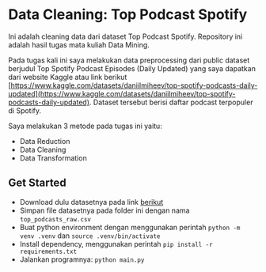 # Data Cleaning: Top Podcast Spotify

Ini adalah cleaning data dari dataset Top Podcast Spotify. Repository ini adalah hasil tugas mata kuliah Data Mining.

Pada tugas kali ini saya melakukan data preprocessing dari public dataset berjudul Top Spotify Podcast Episodes (Daily Updated) yang saya dapatkan dari website Kaggle atau link berikut [https://www.kaggle.com/datasets/daniilmiheev/top-spotify-podcasts-daily-updated](https://www.kaggle.com/datasets/daniilmiheev/top-spotify-podcasts-daily-updated). Dataset tersebut berisi daftar podcast terpopuler di Spotify.

Saya melakukan 3 metode pada tugas ini yaitu:
- Data Reduction
- Data Cleaning
- Data Transformation

## Get Started
- Download dulu datasetnya pada link [berikut](https://www.kaggle.com/datasets/daniilmiheev/top-spotify-podcasts-daily-updated)
- Simpan file datasetnya pada folder ini dengan nama `top_podcasts_raw.csv`
- Buat python environment dengan menggunakan perintah `python -m venv .venv` dan `source .venv/bin/activate`
- Install dependency, menggunakan perintah `pip install -r requirements.txt`
- Jalankan programnya: `python main.py`